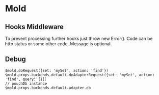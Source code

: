 # Mold


## Hooks Middleware

To prevent processing further hooks just throw new Error().
Code can be http status or some other code.
Message is optional.


## Debug

    $mold.doRequest({set: 'mySet', action: 'find'})
    $mold.props.backends.default.doAdapterRequest({set: 'mySet', action: 'find', query: {}})
    // pouchDb instance
    $mold.props.backends.default.adapter.db
